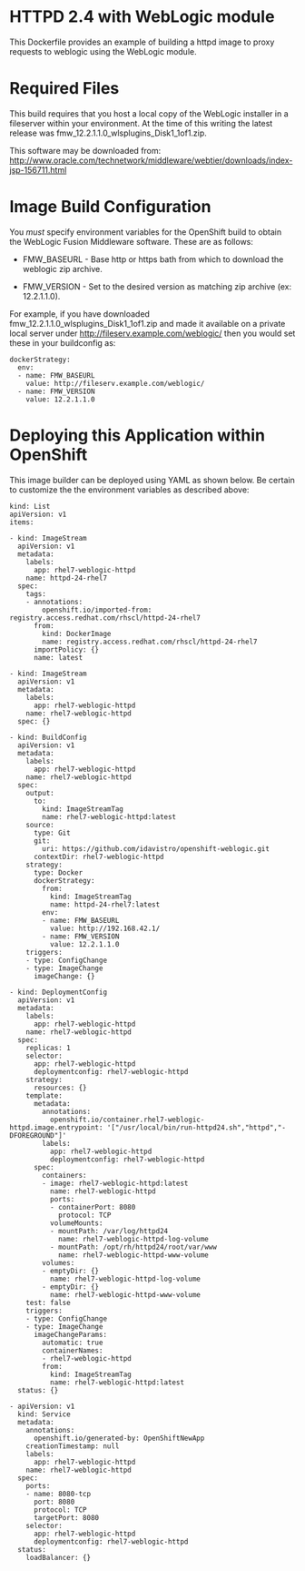 HTTPD 2.4 with WebLogic module
==============================

This Dockerfile provides an example of building a httpd image to proxy
requests to weblogic using the WebLogic module.

Required Files
==============

This build requires that you host a local copy of the WebLogic installer in
a fileserver within your environment. At the time of this writing the latest
release was fmw_12.2.1.1.0_wlsplugins_Disk1_1of1.zip.

This software may be downloaded from:
http://www.oracle.com/technetwork/middleware/webtier/downloads/index-jsp-156711.html 

Image Build Configuration
=========================

You _must_ specify environment variables for the OpenShift build to obtain
the WebLogic Fusion Middleware software. These are as follows:

* FMW_BASEURL - Base http or https bath from which to download the weblogic zip archive.

* FMW_VERSION - Set to the desired version as matching zip archive (ex: 12.2.1.1.0).

For example, if you have downloaded fmw_12.2.1.1.0_wlsplugins_Disk1_1of1.zip
and made it available on a private local server under
http://fileserv.example.com/weblogic/ then you would set these in your
buildconfig as:

    dockerStrategy:
      env:
      - name: FMW_BASEURL
        value: http://fileserv.example.com/weblogic/
      - name: FMW_VERSION
        value: 12.2.1.1.0

Deploying this Application within OpenShift
===========================================

This image builder can be deployed using YAML as shown below. Be certain to
customize the the environment variables as described above:

    kind: List
    apiVersion: v1
    items:
    
    - kind: ImageStream
      apiVersion: v1
      metadata:
        labels:
          app: rhel7-weblogic-httpd
        name: httpd-24-rhel7
      spec:
        tags:
        - annotations:
            openshift.io/imported-from: registry.access.redhat.com/rhscl/httpd-24-rhel7
          from:
            kind: DockerImage
            name: registry.access.redhat.com/rhscl/httpd-24-rhel7
          importPolicy: {}
          name: latest
    
    - kind: ImageStream
      apiVersion: v1
      metadata:
        labels:
          app: rhel7-weblogic-httpd
        name: rhel7-weblogic-httpd
      spec: {}
    
    - kind: BuildConfig
      apiVersion: v1
      metadata:
        labels:
          app: rhel7-weblogic-httpd
        name: rhel7-weblogic-httpd
      spec:
        output:
          to:
            kind: ImageStreamTag
            name: rhel7-weblogic-httpd:latest
        source:
          type: Git
          git:
            uri: https://github.com/idavistro/openshift-weblogic.git
          contextDir: rhel7-weblogic-httpd
        strategy:
          type: Docker
          dockerStrategy:
            from:
              kind: ImageStreamTag
              name: httpd-24-rhel7:latest
            env:
            - name: FMW_BASEURL
              value: http://192.168.42.1/
            - name: FMW_VERSION
              value: 12.2.1.1.0
        triggers:
        - type: ConfigChange
        - type: ImageChange
          imageChange: {}
    
    - kind: DeploymentConfig
      apiVersion: v1
      metadata:
        labels:
          app: rhel7-weblogic-httpd
        name: rhel7-weblogic-httpd
      spec:
        replicas: 1
        selector:
          app: rhel7-weblogic-httpd
          deploymentconfig: rhel7-weblogic-httpd
        strategy:
          resources: {}
        template:
          metadata:
            annotations:
              openshift.io/container.rhel7-weblogic-httpd.image.entrypoint: '["/usr/local/bin/run-httpd24.sh","httpd","-DFOREGROUND"]'
            labels:
              app: rhel7-weblogic-httpd
              deploymentconfig: rhel7-weblogic-httpd
          spec:
            containers:
            - image: rhel7-weblogic-httpd:latest
              name: rhel7-weblogic-httpd
              ports:
              - containerPort: 8080
                protocol: TCP
              volumeMounts:
              - mountPath: /var/log/httpd24
                name: rhel7-weblogic-httpd-log-volume
              - mountPath: /opt/rh/httpd24/root/var/www
                name: rhel7-weblogic-httpd-www-volume
            volumes:
            - emptyDir: {}
              name: rhel7-weblogic-httpd-log-volume
            - emptyDir: {}
              name: rhel7-weblogic-httpd-www-volume
        test: false
        triggers:
        - type: ConfigChange
        - type: ImageChange
          imageChangeParams:
            automatic: true
            containerNames:
            - rhel7-weblogic-httpd
            from:
              kind: ImageStreamTag
              name: rhel7-weblogic-httpd:latest
      status: {}
    
    - apiVersion: v1
      kind: Service
      metadata:
        annotations:
          openshift.io/generated-by: OpenShiftNewApp
        creationTimestamp: null
        labels:
          app: rhel7-weblogic-httpd
        name: rhel7-weblogic-httpd
      spec:
        ports:
        - name: 8080-tcp
          port: 8080
          protocol: TCP
          targetPort: 8080
        selector:
          app: rhel7-weblogic-httpd
          deploymentconfig: rhel7-weblogic-httpd
      status:
        loadBalancer: {}


